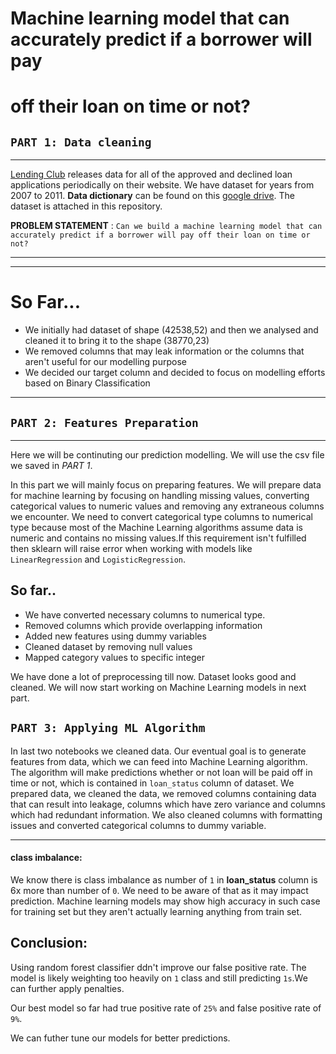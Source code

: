 # Machine learning model that can accurately predict if a borrower will pay 
# off their loan on time or not?

`PART 1: Data cleaning`
--------------------------------------------

---------------------------------------------------------------------------------
[Lending Club](https://www.lendingclub.com/info/download-data.action) releases data for all of the approved and declined loan applications periodically on their website. We have dataset for years from 2007 to 2011. **Data dictionary** can be found on this [google drive](https://docs.google.com/spreadsheets/d/191B2yJ4H1ZPXq0_ByhUgWMFZOYem5jFz0Y3by_7YBY4/edit). The dataset is attached in this repository.

**PROBLEM STATEMENT** : `Can we build a machine learning model that can accurately predict if a borrower will pay off their loan on time or not?`


-------------------------------------------------------------
--------------------------------------------------------------
# So Far...
* We initially had dataset of shape (42538,52) and then we analysed and cleaned it to bring it to the shape (38770,23)
* We removed columns that may leak information or the columns that aren't useful for our modelling purpose
* We decided our target column and decided to focus on modelling efforts based on Binary Classification
---------------------------------------------------------------------------
`PART 2: Features Preparation`
--------------------------------------------

---------------------------------------------------------------------------------

Here we will be continuting our prediction modelling. We will use the csv file we saved in *PART 1*.

In this part we will mainly focus on preparing features. We will prepare data for machine learning by focusing on handling missing values, converting categorical values to numeric values and removing any extraneous columns we encounter. We need to convert categorical type columns to numerical type because most of the Machine Learning algorithms assume data is numeric and contains no missing values.If this requirement isn't fulfilled then sklearn will raise error when working with models like `LinearRegression` and `LogisticRegression`.

## So far..
* We have converted necessary columns to numerical type.
* Removed columns which provide overlapping information
* Added new features using dummy variables
* Cleaned dataset by removing null values
* Mapped category values to specific integer

We have done a lot of preprocessing till now. Dataset looks good and cleaned. We will now start working on Machine Learning models in next part.

`PART 3: Applying ML Algorithm`
--------------------------------------------

In last two notebooks we cleaned data. Our eventual goal is to generate features from data, which we can feed into Machine Learning algorithm. The algorithm will make predictions whether or not loan will be paid off in time or not, which is contained in `loan_status` column of dataset. We prepared data, we cleaned the data, we removed columns containing data that can result into leakage, columns which have zero variance and columns which had redundant information. We also cleaned columns with formatting issues and converted categorical columns to dummy variable.

------------------------------------------------

#### class imbalance:
We know there is class imbalance as number of `1` in **loan_status** column is 6x more than number of `0`. We need to be aware of that as it may impact prediction. Machine learning models may show high accuracy in such case for training set but they aren't actually learning anything from train set.

## Conclusion:
Using random forest classifier ddn't improve our false positive rate. The model is likely weighting too heavily on `1` class and still predicting `1s`.We can further apply penalties.

Our best model so far had true positive rate of `25%` and false positive rate of `9%`.

We can futher tune our models for better predictions.
